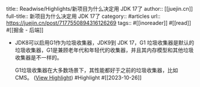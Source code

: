 title:: Readwise/Highlights/新项目为什么决定用 JDK 17了
author:: [[juejin.cn]]
full-title:: 新项目为什么决定用 JDK 17了
category:: #articles
url:: https://juejin.cn/post/7177550894316126269
tags:: #[[inoreader]] #[[read]] #[[掘金 - 后端]]
- JDK8可以启用G1作为垃圾收集器，JDK9到 JDK 17，G1 垃圾收集器是默认的垃圾收集器，G1是兼顾老年代和年轻代的收集器，并且其内存模型和其他垃圾收集器是不一样的。
  
  G1垃圾收集器在大多数场景下，其性能都好于之前的垃圾收集器，比如CMS。 ([View Highlight](https://read.readwise.io/read/01hdmsf827eyhrr3nqa8kvt9kw)) #Highlight #[[2023-10-26]]